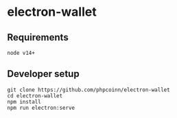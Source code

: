 # electron-wallet

## Requirements

`node v14+`

## Developer setup
```
git clone https://github.com/phpcoinn/electron-wallet
cd electron-wallet
npm install
npm run electron:serve
```


